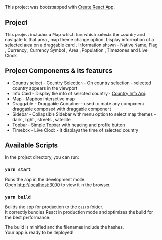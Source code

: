 This project was bootstrapped with [Create React App](https://github.com/facebook/create-react-app).

## Project

This project includes a Map which has which selects the country and navigate to that area , map theme change option.
Display information of a selected area on a draggable card .
Information shown - Native Name, Flag , Currency , Currency Symbol , Area , Population , Timezones and Live Clock

## Project Components & Its features

- Country select - Country Selection - On country selection - selected country appears in the viewport
- Info Card - Display the info of selected country - [Country Info Api](https://restcountries.eu).
- Map - Mapbox interactive map
- Draggable - Draggable Container - used to make any component draggable composed with draggable component
- Sidebar - Collapsible Sidebar with menu option to select map themes - dark , light , streets , satellite
- Topbar - Simple Topbar with heading and profile button
- Timebox - Live Clock - it displays the time of selected country

## Available Scripts

In the project directory, you can run:

### `yarn start`

Runs the app in the development mode.<br />
Open [http://localhost:3000](http://localhost:3000) to view it in the browser.

### `yarn build`

Builds the app for production to the `build` folder.<br />
It correctly bundles React in production mode and optimizes the build for the best performance.

The build is minified and the filenames include the hashes.<br />
Your app is ready to be deployed!
